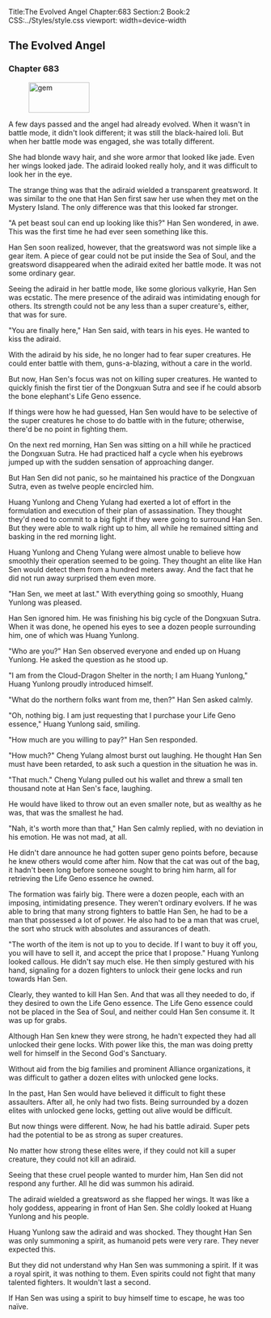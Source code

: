 Title:The Evolved Angel 
Chapter:683 
Section:2 
Book:2 
CSS:../Styles/style.css 
viewport: width=device-width
  
## The Evolved Angel
### Chapter 683
  
<figure>
	<img src="../Images/gem.gif" alt="gem" id="gem" width="120" height="60" />
</figure>
  

  
A few days passed and the angel had already evolved. When it wasn't in battle mode, it didn't look different; it was still the black-haired loli. But when her battle mode was engaged, she was totally different.

She had blonde wavy hair, and she wore armor that looked like jade. Even her wings looked jade. The adiraid looked really holy, and it was difficult to look her in the eye.

The strange thing was that the adiraid wielded a transparent greatsword. It was similar to the one that Han Sen first saw her use when they met on the Mystery Island. The only difference was that this looked far stronger.

"A pet beast soul can end up looking like this?" Han Sen wondered, in awe. This was the first time he had ever seen something like this.

Han Sen soon realized, however, that the greatsword was not simple like a gear item. A piece of gear could not be put inside the Sea of Soul, and the greatsword disappeared when the adiraid exited her battle mode. It was not some ordinary gear.

Seeing the adiraid in her battle mode, like some glorious valkyrie, Han Sen was ecstatic. The mere presence of the adiraid was intimidating enough for others. Its strength could not be any less than a super creature's, either, that was for sure.

"You are finally here," Han Sen said, with tears in his eyes. He wanted to kiss the adiraid.

With the adiraid by his side, he no longer had to fear super creatures. He could enter battle with them, guns-a-blazing, without a care in the world.

But now, Han Sen's focus was not on killing super creatures. He wanted to quickly finish the first tier of the Dongxuan Sutra and see if he could absorb the bone elephant's Life Geno essence.

If things were how he had guessed, Han Sen would have to be selective of the super creatures he chose to do battle with in the future; otherwise, there'd be no point in fighting them.

On the next red morning, Han Sen was sitting on a hill while he practiced the Dongxuan Sutra. He had practiced half a cycle when his eyebrows jumped up with the sudden sensation of approaching danger.

But Han Sen did not panic, so he maintained his practice of the Dongxuan Sutra, even as twelve people encircled him.

Huang Yunlong and Cheng Yulang had exerted a lot of effort in the formulation and execution of their plan of assassination. They thought they'd need to commit to a big fight if they were going to surround Han Sen. But they were able to walk right up to him, all while he remained sitting and basking in the red morning light.

Huang Yunlong and Cheng Yulang were almost unable to believe how smoothly their operation seemed to be going. They thought an elite like Han Sen would detect them from a hundred meters away. And the fact that he did not run away surprised them even more.

"Han Sen, we meet at last." With everything going so smoothly, Huang Yunlong was pleased.

Han Sen ignored him. He was finishing his big cycle of the Dongxuan Sutra. When it was done, he opened his eyes to see a dozen people surrounding him, one of which was Huang Yunlong.

"Who are you?" Han Sen observed everyone and ended up on Huang Yunlong. He asked the question as he stood up.

"I am from the Cloud-Dragon Shelter in the north; I am Huang Yunlong," Huang Yunlong proudly introduced himself.

"What do the northern folks want from me, then?" Han Sen asked calmly.

"Oh, nothing big. I am just requesting that I purchase your Life Geno essence," Huang Yunlong said, smiling.

"How much are you willing to pay?" Han Sen responded.

"How much?" Cheng Yulang almost burst out laughing. He thought Han Sen must have been retarded, to ask such a question in the situation he was in.

"That much." Cheng Yulang pulled out his wallet and threw a small ten thousand note at Han Sen's face, laughing.

He would have liked to throw out an even smaller note, but as wealthy as he was, that was the smallest he had.

"Nah, it's worth more than that," Han Sen calmly replied, with no deviation in his emotion. He was not mad, at all.

He didn't dare announce he had gotten super geno points before, because he knew others would come after him. Now that the cat was out of the bag, it hadn't been long before someone sought to bring him harm, all for retrieving the Life Geno essence he owned.

The formation was fairly big. There were a dozen people, each with an imposing, intimidating presence. They weren't ordinary evolvers. If he was able to bring that many strong fighters to battle Han Sen, he had to be a man that possessed a lot of power. He also had to be a man that was cruel, the sort who struck with absolutes and assurances of death.

"The worth of the item is not up to you to decide. If I want to buy it off you, you will have to sell it, and accept the price that I propose." Huang Yunlong looked callous. He didn't say much else. He then simply gestured with his hand, signaling for a dozen fighters to unlock their gene locks and run towards Han Sen.

Clearly, they wanted to kill Han Sen. And that was all they needed to do, if they desired to own the Life Geno essence. The Life Geno essence could not be placed in the Sea of Soul, and neither could Han Sen consume it. It was up for grabs.

Although Han Sen knew they were strong, he hadn't expected they had all unlocked their gene locks. With power like this, the man was doing pretty well for himself in the Second God's Sanctuary.

Without aid from the big families and prominent Alliance organizations, it was difficult to gather a dozen elites with unlocked gene locks.

In the past, Han Sen would have believed it difficult to fight these assaulters. After all, he only had two fists. Being surrounded by a dozen elites with unlocked gene locks, getting out alive would be difficult.

But now things were different. Now, he had his battle adiraid. Super pets had the potential to be as strong as super creatures.

No matter how strong these elites were, if they could not kill a super creature, they could not kill an adiraid.

Seeing that these cruel people wanted to murder him, Han Sen did not respond any further. All he did was summon his adiraid.

The adiraid wielded a greatsword as she flapped her wings. It was like a holy goddess, appearing in front of Han Sen. She coldly looked at Huang Yunlong and his people.

Huang Yunlong saw the adiraid and was shocked. They thought Han Sen was only summoning a spirit, as humanoid pets were very rare. They never expected this.

But they did not understand why Han Sen was summoning a spirit. If it was a royal spirit, it was nothing to them. Even spirits could not fight that many talented fighters. It wouldn't last a second.

If Han Sen was using a spirit to buy himself time to escape, he was too naïve.